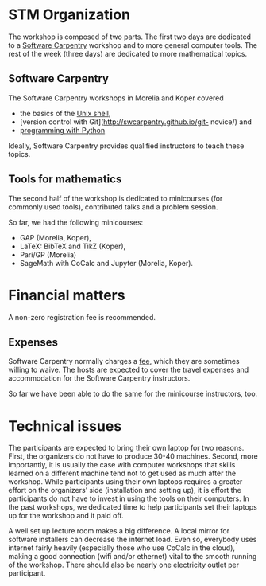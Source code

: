 # STM Organization

The workshop is composed of two parts. The first two days are dedicated to a [Software Carpentry](https://software-carpentry.org/about/) workshop and to more general computer tools. The rest of the week (three days) are dedicated to more mathematical topics.

## Software Carpentry

The Software Carpentry workshops in Morelia and Koper covered
* the basics of the [Unix shell](http://swcarpentry.github.io/shell-novice/),
* [version control with Git](http://swcarpentry.github.io/git- novice/) and
* [programming with Python](http://swcarpentry.github.io/python-novice-inflammation/)

Ideally, Software Carpentry provides qualified instructors to teach these topics.

## Tools for mathematics

The second half of the workshop is dedicated to minicourses (for commonly used tools), contributed talks and a problem session.

So far, we had the following minicourses:
* GAP (Morelia, Koper),
* LaTeX: BibTeX and TikZ (Koper),
* Pari/GP (Morelia)
* SageMath with CoCalc and Jupyter (Morelia, Koper).

# Financial matters

A non-zero registration fee is recommended.

## Expenses

Software Carpentry normally charges a [fee](https://software-carpentry.org/workshops/request/), which they are sometimes willing to waive.  The hosts are expected to cover the travel expenses and accommodation for the Software Carpentry instructors.

So far we have been able to do the same for the minicourse instructors, too.

# Technical issues

The participants are expected to bring their own laptop for two reasons. First, the organizers do not have to produce 30-40 machines. Second, more importantly, it is usually the case with computer workshops that skills learned on a different machine tend not to get used as much after the workshop. While participants using their own laptops requires a greater effort on the organizers’ side (installation and setting up), it is effort the participants do not have to invest in using the tools on their computers. In the past workshops, we dedicated time to help participants set their laptops up for the workshop and it paid off.

A well set up lecture room makes a big difference. A local mirror for software installers can decrease the internet load. Even so, everybody uses internet fairly heavily (especially those who use CoCalc in the cloud), making a good connection (wifi and/or ethernet) vital to the smooth running of the workshop. There should also be nearly one electricity outlet per participant.
